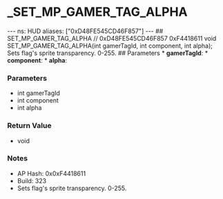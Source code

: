 # _SET_MP_GAMER_TAG_ALPHA

--- ns: HUD aliases: ["0xD48FE545CD46F857"] --- ## SET_MP_GAMER_TAG_ALPHA  // 0xD48FE545CD46F857 0xF4418611 void SET_MP_GAMER_TAG_ALPHA(int gamerTagId, int component, int alpha);  Sets flag's sprite transparency. 0-255.  ## Parameters * **gamerTagId**: * **component**: * **alpha**:

### Parameters
* int gamerTagId
* int component
* int alpha

### Return Value
* void

### Notes
* AP Hash: 0x0xF4418611
* Build: 323
* Sets flag's sprite transparency. 0-255.

